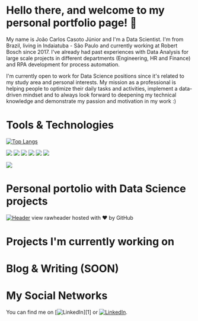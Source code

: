# Hello there, and welcome to my personal portfolio page! :wave:
My name is João Carlos Casoto Júnior and I'm a Data Scientist. I'm from Brazil, living in Indaiatuba - São Paulo and currently working at Robert Bosch since 2017. I've already had past experiences with Data Analysis for large scale projects in different departments (Engineering, HR and Finance) and RPA development for process automation. 

I'm currently open to work for Data Science positions since it's related to my study area and personal interests. My mission as a professional is helping people to optimize their daily tasks and activities, implement a data-driven mindset and to always look forward to deepening my technical knowledge and demonstrate my passion and motivation in my work :)

# Tools & Technologies

[![Top Langs](https://github-readme-stats.vercel.app/api/top-langs/?username=jrcasoto&layout=compact&theme=slateorange)](https://github.com/anuraghazra/github-readme-stats)

![](https://img.shields.io/badge/<WORD_ON_LEFT>-<WORD_ON_RIGHT>-informational?style=flat&logo=<LOGO_NAME>&logoColor=white&color=2bbc8a)
![](https://img.shields.io/badge/<WORD_ON_LEFT>-<WORD_ON_RIGHT>-informational?style=flat&logo=<LOGO_NAME>&logoColor=white&color=2bbc8a)
![](https://img.shields.io/badge/<WORD_ON_LEFT>-<WORD_ON_RIGHT>-informational?style=flat&logo=<LOGO_NAME>&logoColor=white&color=2bbc8a)
![](https://img.shields.io/badge/<WORD_ON_LEFT>-<WORD_ON_RIGHT>-informational?style=flat&logo=<LOGO_NAME>&logoColor=white&color=2bbc8a)
![](https://img.shields.io/badge/<WORD_ON_LEFT>-<WORD_ON_RIGHT>-informational?style=flat&logo=<LOGO_NAME>&logoColor=white&color=2bbc8a)
![](https://img.shields.io/badge/<WORD_ON_LEFT>-<WORD_ON_RIGHT>-informational?style=flat&logo=<LOGO_NAME>&logoColor=white&color=2bbc8a)

![](https://img.shields.io/badge/<WORD_ON_LEFT>-<WORD_ON_RIGHT>-informational?style=flat&logo=data:image/svg%2bxml;base64,<BASE64_DATA>)


# Personal portolio with Data Science projects


[![Header](https://raw.githubusercontent.com/jucasoto/<OWNER>/<OWNER>/readme_header.png "Header")](https://some-url.dev/)
view rawheader hosted with ❤ by GitHub


# Projects I'm currently working on

# Blog & Writing (SOON)

# My Social Networks

You can find me on [![LinkedIn][1.1]][1] or [![LinkedIn][2.2]][2].


[1.1]: https://raw.githubusercontent.com/MartinHeinz/MartinHeinz/master/linkedin-3-16.png (Kaggle icon without padding)
[2.2]: https://raw.githubusercontent.com/MartinHeinz/MartinHeinz/master/linkedin-3-16.png (LinkedIn icon without padding)

[2]: https://www.linkedin.com/in/joao-carlos-casoto-junior/
